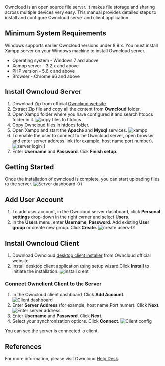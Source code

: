 Owncloud is an open source file server. It makes file storage and sharing across multiple devices very easy.
This manual provides detailed steps to install and configure Owncloud server and client application.

## Minimum System Requirements
Windows supports earlier Owncloud versions under 8.9.x. You must install Xampp server on your Windows machine to install Owncloud server.
+ Operating system - Windows 7 and above
+ Xampp server - 3.2.x and above
+ PHP version - 5.6.x and above
+ Browser - Chrome 66 and above


## Install Owncloud Server
1. Download Zip from official [Owncloud website](https://owncloud.com/download-server/#instructions-server). 
2. Extract Zip file and copy all the content from **Owncloud** folder.
3. Open Xampp folder where you have configured it and search htdocs folder in it. 
![copy files to htdocs](https://user-images.githubusercontent.com/76067033/102495253-e1f57300-409b-11eb-9ab1-a8a489349987.png)
4. Copy Owncloud files in htdocs folder. 
5. Open Xampp and start the **Apache** and **Mysql** services.
![xampp](https://user-images.githubusercontent.com/76067033/102471258-03923280-407b-11eb-8926-9441a486e1ef.png)
6. To enable the user to connect to the Owncloud server, open browser and enter server address link (for example, host name:port number). 
![server login_1](https://user-images.githubusercontent.com/76067033/102473519-8c11d280-407d-11eb-822a-8dcf2cd711f5.png)
7. Enter **Username** and **Password**. Cick **Finish setup**.

## Getting Started

Once the installation of owncloud is complete, you can start uploading files to the server.
![Server dashboard-01](https://user-images.githubusercontent.com/76067033/102485551-caaf8900-408d-11eb-810c-6dd59d6677f4.png)

## Add User Account
1. To add user account, in the Owncloud server dashboard, click **Personal settings** drop-down in the right corner and select **Users**.
2. In the **Users** menu, enter **Username**, **Password**. Add existing **User group** or create new group. Click **Create**.
![create users-01](https://user-images.githubusercontent.com/76067033/102487734-0b5cd180-4091-11eb-8b46-a28c3d9e5a47.png)

## Install Owncloud Client
1. Download Owncloud [desktop client installer](https://owncloud.com/features/desktop-app/) from Owncloud official website.
2. Install desktop client application using setup wizard.Click **Install** to initiate the installation.
![install client](https://user-images.githubusercontent.com/76067033/102496637-aa87c600-409d-11eb-91ce-07619a736f8e.png)

### Connect Ownclient Client to the Server
1. In the Owncloud client dashboard, Click **Add Account**.
![Client dashboard](https://user-images.githubusercontent.com/76067033/102490943-888a4580-4095-11eb-8373-860382ebe327.png)
2. Enter **Server Address** (for example, host name:Port numer). Click **Next**.
![Enter server address](https://user-images.githubusercontent.com/76067033/102491918-e8cdb700-4096-11eb-985b-4e0b5d27dccb.png)
3. Enter **Username** and **Password**. Click **Next.**
4. Select your synchronization options. Click **Connect**. 
![Client config](https://user-images.githubusercontent.com/76067033/102492330-8b863580-4097-11eb-85a7-058d1d2a8da2.png)

You can see the server is connected to client.

## References
For more information, please visit Owncloud [Help Desk](https://central.owncloud.org/).


